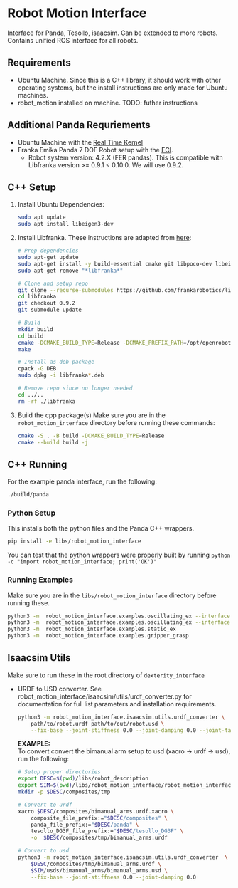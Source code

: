 # Robot Motion Interface
Interface for Panda, Tesollo, isaacsim. Can be extended to more robots. Contains unified ROS interface for all robots.

## Requirements
* Ubuntu Machine. Since this is a C++ library, it should work with other operating systems, but the install instructions are only made for Ubuntu machines.
* robot_motion installed on machine. TODO: futher instructions

## Additional Panda Requriements
* Ubuntu Machine with the [Real Time Kernel](https://frankaemika.github.io/docs/installation_linux.html#setting-up-the-real-time-kernel)
* Franka Emika Panda 7 DOF Robot setup with the [FCI](https://frankaemika.github.io/docs/getting_started.html).
	* Robot system version: 4.2.X (FER pandas). This is compatible with Libfranka version >= 0.9.1 < 0.10.0. We will use 0.9.2.

## C++ Setup
1. Install Ubuntu Dependencies:
    ```bash
    sudo apt update
    sudo apt install libeigen3-dev
    ```
2. Install Libfranka. These instructions are adapted from [here](https://github.com/frankarobotics/libfranka):
    ```bash
    # Prep dependencies
    sudo apt-get update
    sudo apt-get install -y build-essential cmake git libpoco-dev libeigen3-dev libfmt-dev
    sudo apt-get remove "*libfranka*"

    # Clone and setup repo
    git clone --recurse-submodules https://github.com/frankarobotics/libfranka.git
    cd libfranka
    git checkout 0.9.2
    git submodule update

    # Build
    mkdir build
    cd build
    cmake -DCMAKE_BUILD_TYPE=Release -DCMAKE_PREFIX_PATH=/opt/openrobots/lib/cmake -DBUILD_TESTS=OFF ..
    make

    # Install as deb package
    cpack -G DEB
    sudo dpkg -i libfranka*.deb

    # Remove repo since no longer needed
    cd ../..
    rm -rf ./libfranka
    ```
3. Build the cpp package(s)
    Make sure you are in the `robot_motion_interface` directory before running these commands:
    ```bash
    cmake -S . -B build -DCMAKE_BUILD_TYPE=Release
    cmake --build build -j
    ```

## C++ Running
For the example panda interface, run the following:
```bash
./build/panda
```


### Python Setup

This installs both the python files and the Panda C++ wrappers.
```bash
pip install -e libs/robot_motion_interface
```
You can test that the python wrappers were properly built by running `python -c "import robot_motion_interface; print('OK')"`


### Running Examples

Make sure you are in the `libs/robot_motion_interface` directory before running these.
```bash
python3 -m  robot_motion_interface.examples.oscillating_ex --interface panda
python3 -m  robot_motion_interface.examples.oscillating_ex --interface isaacsim
python3 -m  robot_motion_interface.examples.static_ex
python3 -m  robot_motion_interface.examples.gripper_grasp
```

## Isaacsim Utils
Make sure to run these in the root directory of `dexterity_interface`

* URDF to USD converter. See robot_motion_interface/isaacsim/utils/urdf_converter.py for documentation for full list parameters and installation requirements.

    ```bash
    python3 -m robot_motion_interface.isaacsim.utils.urdf_converter \
        path/to/robot.urdf path/to/out/robot.usd \
        --fix-base --joint-stiffness 0.0 --joint-damping 0.0 --joint-target-type none 
    ```

    **EXAMPLE:** <br>
    To convert convert the bimanual arm setup to usd (xacro -> urdf -> usd), run the following: 
    ```bash
    # Setup proper directories
    export DESC=$(pwd)/libs/robot_description
    export SIM=$(pwd)/libs/robot_motion_interface/robot_motion_interface_py/src/robot_motion_interface/isaacsim
    mkdir -p $DESC/composites/tmp

    # Convert to urdf
    xacro $DESC/composites/bimanual_arms.urdf.xacro \
        composite_file_prefix:="$DESC/composites" \
        panda_file_prefix:="$DESC/panda" \
        tesollo_DG3F_file_prefix:="$DESC/tesollo_DG3F" \
        -o  $DESC/composites/tmp/bimanual_arms.urdf

    # Convert to usd
    python3 -m robot_motion_interface.isaacsim.utils.urdf_converter  \
        $DESC/composites/tmp/bimanual_arms.urdf \
        $SIM/usds/bimanual_arms/bimanual_arms.usd \
        --fix-base --joint-stiffness 0.0 --joint-damping 0.0
    ```


